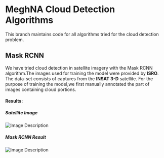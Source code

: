 ﻿#  MeghNA Cloud Detection Algorithms
This branch maintains code for all algorithms tried for the cloud detection problem.
## Mask RCNN

We have tried cloud detection in satellite imagery with the Mask RCNN algorithm.The images used for training the model were provided by **ISRO**. The data-set consists of captures from the **INSAT 3-D** satellite.
For the purpose of training the model,we first manually annotated the part of images containing cloud portions.

#### Results:

##### Satellite Image

![Image Description](https://github.com/JimilProgGrammer/MeghNA/blob/cloud-detection/docs/14.png?raw=True)

##### Mask RCNN Result

![Image Description](https://github.com/JimilProgGrammer/MeghNA/blob/cloud-detection/docs/results.png?raw=True)
